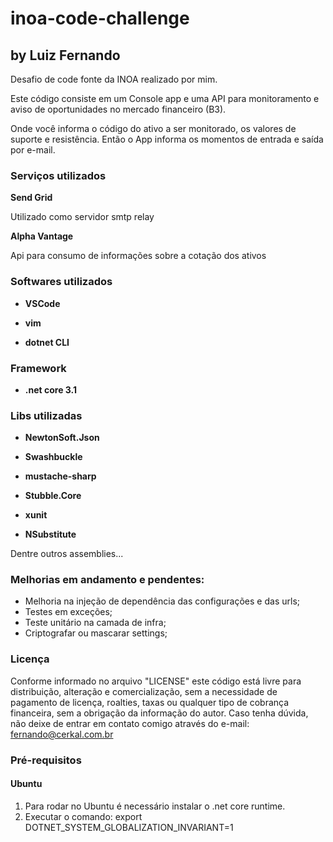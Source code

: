 # inoa-code-challenge
## by Luiz Fernando

Desafio de code fonte da INOA realizado por mim.

Este código consiste em um Console app e uma API para monitoramento e aviso de oportunidades no mercado financeiro (B3).

Onde você informa o código do ativo a ser monitorado, os valores de suporte e resistência. Então o App informa os momentos de entrada e saída por e-mail.

### Serviços utilizados
**Send Grid**

Utilizado como servidor smtp relay

**Alpha Vantage**

Api para consumo de informações sobre a cotação dos ativos

### Softwares utilizados

- **VSCode**

- **vim**

- **dotnet CLI**

### Framework

- **.net core 3.1**

### Libs utilizadas

- **NewtonSoft.Json**

- **Swashbuckle**

- **mustache-sharp**

- **Stubble.Core**

- **xunit**

- **NSubstitute**

Dentre outros assemblies...


### Melhorias em andamento e pendentes:

- Melhoria na injeção de dependência das configurações e das urls;
- Testes em exceções;
- Teste unitário na camada de infra;
- Criptografar ou mascarar settings;

### Licença

Conforme informado no arquivo "LICENSE" este código está livre para distribuição, alteração e comercialização, sem a necessidade de pagamento de licença, roalties, taxas ou qualquer tipo de cobrança financeira, sem a obrigação da informação do autor.
Caso tenha dúvida, não deixe de entrar em contato comigo através do e-mail: fernando@cerkal.com.br 

### Pré-requisitos

#### Ubuntu

1. Para rodar no Ubuntu é necessário instalar o .net core runtime.
2. Executar o comando: export DOTNET_SYSTEM_GLOBALIZATION_INVARIANT=1